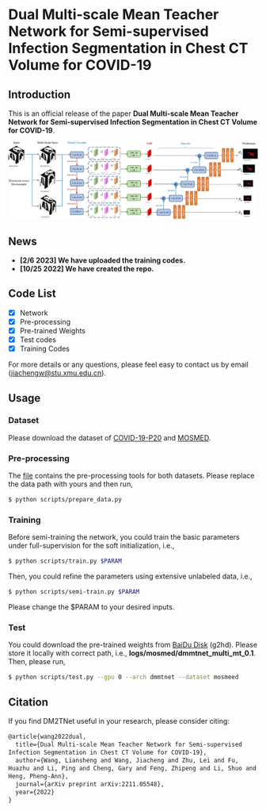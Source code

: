 # Dual Multi-scale Mean Teacher Network for Semi-supervised Infection Segmentation in Chest CT Volume for COVID-19

## Introduction

This is an official release of the paper **Dual Multi-scale Mean Teacher Network for Semi-supervised Infection Segmentation in Chest CT Volume for COVID-19**.

<div align="center" border=> <img src=arch.jpg width="700" > </div>

## News

- **[2/6 2023] We have uploaded the training codes.**
- **[10/25 2022] We have created the repo.**

## Code List

- [x] Network
- [x] Pre-processing
- [x] Pre-trained Weights
- [x] Test codes
- [x] Training Codes

For more details or any questions, please feel easy to contact us by email (jiachengw@stu.xmu.edu.cn).

## Usage

### Dataset

Please download the dataset of [COVID-19-P20](https://zenodo.org/record/3757476#.Y1iELaFBxD9) and [MOSMED](https://www.kaggle.com/datasets/andrewmvd/mosmed-covid19-ct-scans).

### Pre-processing

The [file](scripts/prepare_data.py) contains the pre-processing tools for both datasets. Please replace the data path with yours and then run,

```bash
$ python scripts/prepare_data.py
```

### Training

Before semi-training the network, you could train the basic parameters under full-supervision for the soft initialization, i.e.,

```bash
$ python scripts/train.py $PARAM
```

Then, you could refine the parameters using extensive unlabeled data, i.e.,

```bash
$ python scripts/semi-train.py $PARAM
```

Please change the $PARAM to your desired inputs.

### Test

You could download the pre-trained weights from [BaiDu Disk](https://pan.baidu.com/s/10U6PBOg4bJ499axR_YtTkA) (g2hd). Please store it locally with correct path, i.e., **logs/mosmed/dmmtnet_multi_mt_0.1**. Then, please run,

```bash
$ python scripts/test.py --gpu 0 --arch dmmtnet --dataset mosmeed
```

## Citation

If you find DM2TNet useful in your research, please consider citing:

```
@article{wang2022dual,
  title={Dual Multi-scale Mean Teacher Network for Semi-supervised Infection Segmentation in Chest CT Volume for COVID-19},
  author={Wang, Liansheng and Wang, Jiacheng and Zhu, Lei and Fu, Huazhu and Li, Ping and Cheng, Gary and Feng, Zhipeng and Li, Shuo and Heng, Pheng-Ann},
  journal={arXiv preprint arXiv:2211.05548},
  year={2022}
}
```

